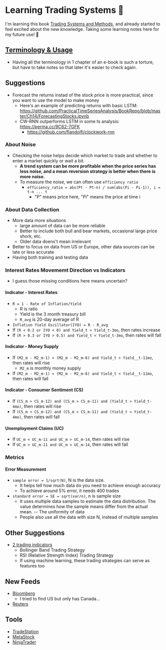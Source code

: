 # Learning Trading Systems 🌺

I'm learning this book [Trading Systems and Methods][1], and already started to feel excited about the new knowledge. Taking some learning notes here for my future use! 💖

## [Terminology & Usage][7]
* Having all the terminology in 1 chapter of an e-book is such a torture, but have to take notes so that later it's easier to check again.


## Suggestions
* Forecast the returns instad of the stock price is more practical, since you want to use the model to make money
  * Here's an example of predicting returns with basic LSTM: https://github.com/PracticalTimeSeriesAnalysis/BookRepo/blob/master/Ch14/ForecastingStocks.ipynb
  * CW-RNN outperforms LSTM in some ts analysis: https://perma.cc/9C62-7GFK
    * https://github.com/flandolfi/clockwork-rnn

### About Noise
* Checking the noise helps decide which market to trade and whether to enter a market quickly or wait a bit.
  * <b>A trend system can be more profitable when the price series has less noise, and a mean reversion strategy is better when there is more noise.</b>
  * To measure the noise, we can often use `efficiency ratio`
    * `efficiency_ratio = abs(Pt - Pt-n) / sum(abs(Pi - Pi-1)), i = t-n ... t`
      * "P" means price here, "Pi" means the price at time i
      
### About Data Collection
* More data more situations
  * large amount of data can be more reliable
  * Better to include both bull and bear markets, occasional large price shork, etc.
  * Older data doens't mean irrelevant
* Better to focus on data from US or Europe, other data sources can be late or less accurate
* Having both training and testing data

### Interest Rates Movememt Direction vs Indicators
* I guess those missing conditions here means uncertain?
#### Indicator - Interest Rates
* `R = 1 - Rate of Inflation/Yield`
  * R is ratio
  * Yield is the 3 month treasury bill
  * `R_avg` is 20-day average of R
* `Inflation Yield Oscillator(IYO) = R - R_avg`
* If `(R < 0.2 or IYO < 0) and Yield_t > Yield_t-3mo`, then rates increase
* If `(R > 0.3 or IYO > 0.5) and Yield_t < Yield_t-3mo`, then rates will fall
#### Indicator - Money Supply
* If `(M2_m - M2_m-1) > (M2_m - M2_m-6) and Yield_t > Yield__t-11mo`, then rates will rise
  * `M2_m` is monthly money supply
* If `(M2_m - M2_m-1) < (M2_m - M2_m-6) and Yield_t < Yield__t-11mo`, then rates will fall
#### Indicator - Consumer Sentiment (CS)
* If `(CS_m > CS_m-12) and (CS_m > CS_m-11) and (Yield_t > Yield_t-4mo)`, then rates will rise
* If `(CS_m < CS_m-12) and (CS_m < CS_m-11) and (Yield_t < Yield_t-4mo)`, then rates will fall
#### Unemployment Claims (UC)
* If `UC_m < UC_m-11 and UC_m > UC_m-14`, then rates will rise
* If `UC_m > UC_m-11 and UC_m < UC_m-14`, then rates will fall

### Metrics
#### Error Measurement
* `sample error = 1/sqrt(N)`, N is the data size.
  * It helps tell how much data do you need to achieve enough accuracy
  * To achieve around 5% error, it needs 400 trades
* `standard error = SE = sqrt(var/n)`, n is sample size
  * It uses multiple data samples to estimate the data distribution. The value determines how the sample means differ from the actual mean. -- The uniformity of data
  * People also use all the data with size N, instead of multiple samples

## Other Suggestions
* [2 trading indicators][8]
  * Bollinger Band Trading Strategy
  * RSI (Relative Strength Index) Trading Strategy
  * If using machine learning, these trading strategies can serve as features too

## New Feeds
* [Bloomberg][2]
  * I tried to find US but only has Canada...
* [Reuters][3]

## Tools
* [TradeStation][4]
* [MetaStock][5]
* [NinjaTrader][6]

[1]:https://www.amazon.ca/Trading-Systems-Methods-Perry-Kaufman/dp/1119605350/ref=asc_df_1119605350/?tag=googleshopc0c-20&linkCode=df0&hvadid=378366144916&hvpos=&hvnetw=g&hvrand=7537460615457728344&hvpone=&hvptwo=&hvqmt=&hvdev=c&hvdvcmdl=&hvlocint=&hvlocphy=9001506&hvtargid=pla-834172661206&psc=1
[2]:https://www.bloomberg.com/canada
[3]:https://www.reuters.com/news/us
[4]:https://www.tradestation.com/
[5]:https://www.metastock.com/
[6]:https://ninjatrader.com/
[7]:https://github.com/hanhanwu/readings/blob/master/Trading_Systems/build_common_sense.md
[8]:https://www.analyticsvidhya.com/blog/2021/01/algotrading-using-technical-indicator-and-ml-models/?utm_source=feedburner&utm_medium=email&utm_campaign=Feed%3A+AnalyticsVidhya+%28Analytics+Vidhya%29
